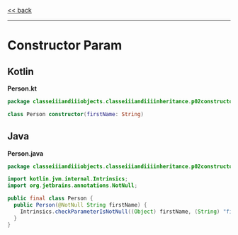 
[<< back](https://github.com/tomasbjerre/yet-another-kotlin-vs-java-comparison)

-----------------------------

# Constructor Param

## Kotlin

**Person.kt**

```kotlin
package classeiiiandiiiobjects.classeiiiandiiiinheritance.p02constructoriiiparam

class Person constructor(firstName: String)
```

## Java

**Person.java**

```java
package classeiiiandiiiobjects.classeiiiandiiiinheritance.p02constructoriiiparam;

import kotlin.jvm.internal.Intrinsics;
import org.jetbrains.annotations.NotNull;

public final class Person {
  public Person(@NotNull String firstName) {
    Intrinsics.checkParameterIsNotNull((Object) firstName, (String) "firstName");
  }
}

```
